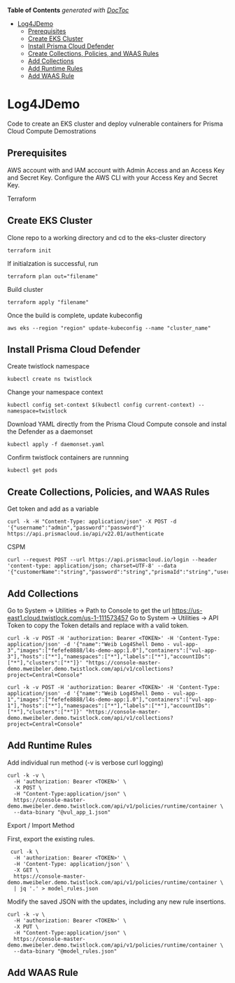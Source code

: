 <!-- START doctoc generated TOC please keep comment here to allow auto update -->
<!-- DON'T EDIT THIS SECTION, INSTEAD RE-RUN doctoc TO UPDATE -->
**Table of Contents**  *generated with [DocToc](https://github.com/thlorenz/doctoc)*

- [Log4JDemo](#log4jdemo)
  - [Prerequisites](#prerequisites)
  - [Create EKS Cluster](#create-eks-cluster)
  - [Install Prisma Cloud Defender](#install-prisma-cloud-defender)
  - [Create Collections, Policies, and WAAS Rules](#create-collections-policies-and-waas-rules)
  - [Add Collections](#add-collections)
  - [Add Runtime Rules](#add-runtime-rules)
  - [Add WAAS Rule](#add-waas-rule)

<!-- END doctoc generated TOC please keep comment here to allow auto update -->

# Log4JDemo
Code to create an EKS cluster and deploy vulnerable containers for Prisma Cloud Compute Demostrations

Prerequisites
-------------

AWS account with and IAM account with Admin Access and an Access Key and Secret Key.  Configure the AWS CLI with your Access Key and Secret Key.

Terraform

Create EKS Cluster
------------------

Clone repo to a working directory and cd to the eks-cluster directory
```
terraform init
```
If initialzation is successful, run
```
terraform plan out="filename"
```
Build cluster
```
terraform apply "filename"
```
Once the build is complete, update kubeconfig
```
aws eks --region "region" update-kubeconfig --name "cluster_name"
```
Install Prisma Cloud Defender
-----------------------------

Create twistlock namespace
```
kubectl create ns twistlock
```
Change your namespace context
```
kubectl config set-context $(kubectl config current-context) --namespace=twistlock
```
Download YAML directly from the Prisma Cloud Compute console and instal the Defender as a daemonset
```
kubectl apply -f daemonset.yaml
```
Confirm twistlock containers are runnning
```
kubectl get pods
```
Create Collections, Policies, and WAAS Rules
--------------------------------------------

Get token and add as a variable
```
curl -k -H "Content-Type: application/json" -X POST -d '{"username":"admin","password":"password"}' https://api.prismacloud.io/api/v22.01/authenticate
```
CSPM  
```
curl --request POST --url https://api.prismacloud.io/login --header 'content-type: application/json; charset=UTF-8' --data '{"customerName":"string","password":"string","prismaId":"string","username":"string"}'
```

Add Collections
---------------

Go to System -> Utilities -> Path to Console to get the url https://us-east1.cloud.twistlock.com/us-1-111573457
Go to System -> Utilities -> API Token to copy the Token details and replace <TOKEN> with a valid token.

```
curl -k -v POST -H 'authorization: Bearer <TOKEN>' -H 'Content-Type: application/json' -d '{"name":"Weib Log4Shell Demo - vul-app-3","images":["fefefe8888/l4s-demo-app:1.0"],"containers":["vul-app-3"],"hosts":["*"],"namespaces":["*"],"labels":["*"],"accountIDs":["*"],"clusters":["*"]}' "https://console-master-demo.mweibeler.demo.twistlock.com/api/v1/collections?project=Central+Console"
```

```
curl -k -v POST -H 'authorization: Bearer <TOKEN>' -H 'Content-Type: application/json' -d '{"name":"Weib Log4Shell Demo - vul-app-1","images":["fefefe8888/l4s-demo-app:1.0"],"containers":["vul-app-1"],"hosts":["*"],"namespaces":["*"],"labels":["*"],"accountIDs":["*"],"clusters":["*"]}' "https://console-master-demo.mweibeler.demo.twistlock.com/api/v1/collections?project=Central+Console"
```


Add Runtime Rules
-----------------

Add individual run method (-v is verbose curl logging)

```
curl -k -v \
  -H 'authorization: Bearer <TOKEN>' \
  -X POST \
  -H "Content-Type:application/json" \
  https://console-master-demo.mweibeler.demo.twistlock.com/api/v1/policies/runtime/container \
  --data-binary "@vul_app_1.json"
```

Export / Import Method

First, export the existing rules.

```
 curl -k \
  -H 'authorization: Bearer <TOKEN>' \
  -H 'Content-Type: application/json' \
  -X GET \
  https://console-master-demo.mweibeler.demo.twistlock.com/api/v1/policies/runtime/container \
  | jq '.' > model_rules.json
```  

Modify the saved JSON with the updates, including any new rule insertions.

```
curl -k -v \
  -H 'authorization: Bearer <TOKEN>' \
  -X PUT \
  -H "Content-Type:application/json" \
  https://console-master-demo.mweibeler.demo.twistlock.com/api/v1/policies/runtime/container \
  --data-binary "@model_rules.json"
```

Add WAAS Rule
-------------
